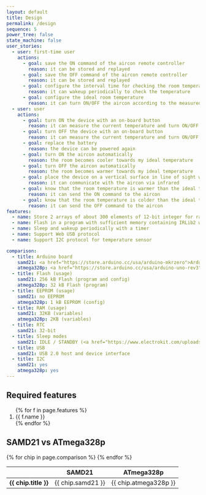 ```yaml
---
layout: default
title: Design
permalink: /design
sequence: 5
power_tree: false
state_machine: false
user_stories:
  - user: first-time user
    actions:
      - goal: save the ON command of the aircon remote controller
        reason: it can be stored and replayed
      - goal: save the OFF command of the aircon remote controller
        reason: it can be stored and replayed
      - goal: configure the interval time for checking the room temperature
        reason: it can wakeup periodically to check the temperature
      - goal: configure the ideal room temperature
        reason: it can turn ON/OFF the aircon according to the measured temperature
  - user: user
    actions:
      - goal: turn ON the device with an on-board button
        reason: it can measure the current temperature and turn ON/OFF the aircon periodically
      - goal: turn OFF the device with an on-board button
        reason: it can measure the current temperature and turn ON/OFF the aircon periodically
      - goal: replace the battery
        reason: the device can be powered again
      - goal: turn ON the aircon automatically
        reason: the room becomes cooler towards my ideal temperature
      - goal: turn OFF the aircon automatically
        reason: the room becomes warmer towards my ideal temperature
      - goal: place the device on a vertical surface in line of sight with the aircon
        reason: it can communicate with the aircon via infrared
      - goal: know that the room temperature is warmer than the ideal temperature through an on-board RGB LED
        reason: it can send the ON command to the aircon
      - goal: know that the room temperature is colder than the ideal temperature through an on-board RGB LED
        reason: it can send the OFF command to the aircon
features:
  - name: Store 2 arrays of about 300 elements of 12-bit integer for raw IR code
  - name: Flash in a program with sufficient memory containing IRLib2 with both IR emitter and receiver, compression algorithm. <code> Sketch uses 5476 bytes (16%) of program storage space. Maximum is 32256 bytes. Global variables use 2156 bytes (105%) of dynamic memory, leaving -108 bytes for local variables. Maximum is 2048 bytes.</code> Not enough memory; see <a href="https://www.arduino.cc/en/Guide/Troubleshooting#size">Troubleshooting Guide</a> for tips on reducing your footprint.
  - name: Sleep and wakeup periodically with a timer
  - name: Support Web USB protocol
  - name: Support I2C protocol for temperature sensor

comparison:
  - title: Arduino board
    samd21: <a href="https://store.arduino.cc/usa/arduino-mkrzero">Arduino Mkr Zero</a>
    atmega328p: <a href="https://store.arduino.cc/usa/arduino-uno-rev3">Arduino UNO Rev3</a>
  - title: Flash (usage)
    samd21: 256 kB Flash (program and config)
    atmega328p: 32 kB Flash (program)
  - title: EEPROM (usage)
    samd21: no EEPROM
    atmega328p: 1 kB EEPROM (config)
  - title: RAM (usage)
    samd21: 32KB (variables)
    atmega328p: 2KB (variables)
  - title: RTC
    samd21: 32-bit
  - title: Sleep modes
    samd21: IDLE / STANDBY (<a href="https://www.electrokit.com/uploads/productfile/41014/Atmel-42181-SAM-D21_Datasheet.pdf">Section 18.6.8 Sleep Mode Operation</a>)
  - title: USB
    samd21: USB 2.0 host and device interface
  - title: I2C
    samd21: yes
    atmega328p: yes
---
```


<section class="section is-small">
  <div class="container">
    <h2 class="title is-1">Required features</h2>
    <div class="content is-medium">
      <ol>
        {% for f in page.features %}
        <li>{{ f.name }}</li>
        {% endfor %}
      </ol>
    </div>
  </div>
</section>

<section class="section is-small">
  <div class="container">
    <h2 class="title is-1">SAMD21 vs ATmega328p</h2>
    <div class="table-container">
      <table class="table is-fullwidth is-hoverable">
      <thead>
        <tr>
          <th></th>
          <th>SAMD21</th>
          <th>ATmega328p</th>
        </tr>
      </thead>
      <tbody>
      {% for chip in page.comparison %}
        <tr>
          <td><strong>{{ chip.title }}</strong></td>
          <td>{{ chip.samd21 }}</td>
          <td>{{ chip.atmega328p }}</td>
        </tr>
      {% endfor %}
      </tbody>
      </table>
    </div>
  </div>
</section>
